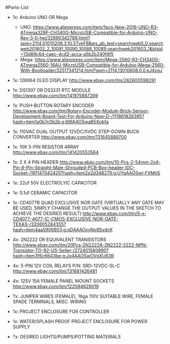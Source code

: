 #Parts-List

  * 1x: Arduino UNO OR Mega
    * UNO: https://www.aliexpress.com/item/1pcs-New-2016-UNO-R3-ATmega328P-CH340G-MicroUSB-Compatible-for-Arduino-UNO-Rev-3-0-hei/32690342789.html?spm=2114.01010208.3.10.5TveFB&ws_ab_test=searchweb0_0,searchweb201602_2_10091_10090_10088_10089,searchweb201603_1&btsid=13d89c6d-caec-4cd2-acca-a5b2b240f4f5
    * Mega: https://www.aliexpress.com/item/Mega-2560-R3-CH340G-ATmega2560-16AU-MicroUSB-Compatible-for-Arduino-Mega-2560-With-Bootloader/32517341214.html?spm=2114.13010608.0.0.kJ4zgJ

  * 1x: 128X64 OLED DISPLAY http://www.ebay.com/itm/262600598291

  * 1x: DS1307 OR DS3231 RTC MODULE http://www.ebay.com/itm/141975887269

  * 1x: PUSH-BUTTON ROTARY ENCODER http://www.ebay.com/itm/Rotary-Encoder-Module-Brick-Sensor-Development-Board-Test-For-Arduino-New-D-/111861828395?hash=item1a0b7c0b2b:g:69IAAOSwaB5Xobfa
  
  * 1x: 110VAC DUAL OUTPUT 12VDC/5VDC STEP-DOWN BUCK CONVERTER http://www.ebay.com/itm/131645889700

  * 1x: 10K 5-PIN RESISTOR ARRAY http://www.ebay.com/itm/141420553564

  * 1x: 2 X 4 PIN HEADER http://www.ebay.com/itm/10-Pcs-2-54mm-2x4-Pin-8-Pin-Straight-Male-Shrouded-PCB-Box-header-IDC-Socket-/181147042425?hash=item2a2d348279:g:UYgAAOSwl-FXMtjS

  * 1x: 22uf 50V ELECTROLYIC CAPACITOR

  * 1x: 0.1uf CERAMIC CAPACITOR

  * 1x: CD4077B QUAD EXCLUSIVE NOR GATE (VIRTUALLY ANY GATE MAY BE USED, SIMPLY CHANGE THE OUTPUT VALUES IN THE SKETCH TO 
ACHIEVE THE DESIRED RESULT) http://www.ebay.com/itm/5-x-CD4077-4077-IC-CMOS-EXCLUSIVE-NOR-GATE-TEXAS-/320605284355?hash=item4aa5906803:g:qD4AAOxyNo9SvdcK

  * 4x: 2N2222 OR EQUIVALENT TRANSISTORS http://www.ebay.com/itm/20Pcs-2N2222A-2N2222-2222-NPN-Transistor-TO-92-US-Seller-/272401580990?hash=item3f6c6643be:g:Jq4AAOSwOVpXU63R

  * 4x: 5-PIN 12V COIL RELAYS P/N: SRD-12VDC-SL-C http://www.ebay.com/itm/131681426481
  
  * 4x: 125V 15A FEMALE PANEL MOUNT SOCKETS http://www.ebay.com/itm/122084629019

  * ?x: JUMPER WIRES (FEMALE), 16ga 110V SUITABLE WIRE, FEMALE SPADE TERMINALS, MISC. WIRING
  
  * 1x: PROJECT ENCLOSURE FOR CONTROLLER
  
  * 1x: WATER/SPLASH PROOF PROJECT ENCLOSURE FOR POWER SUPPLY
  
  * ?x: DESIRED LIGHTS/PUMPS/POTTING MATERIALS
